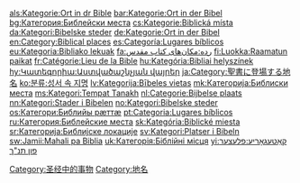 [als:Kategorie:Ort in dr
Bible](../Page/als:Kategorie:Ort_in_dr_Bible.md "wikilink")
[bar:Kategorie:Ort in der
Bibel](../Page/bar:Kategorie:Ort_in_der_Bibel.md "wikilink")
[bg:Категория:Библейски
места](../Page/bg:Категория:Библейски_места.md "wikilink")
[cs:Kategorie:Biblická
místa](../Page/cs:Kategorie:Biblická_místa.md "wikilink")
[da:Kategori:Bibelske
steder](../Page/da:Kategori:Bibelske_steder.md "wikilink")
[de:Kategorie:Ort in der
Bibel](../Page/de:Kategorie:Ort_in_der_Bibel.md "wikilink")
[en:Category:Biblical
places](../Page/en:Category:Biblical_places.md "wikilink")
[es:Categoría:Lugares
bíblicos](../Page/es:Categoría:Lugares_bíblicos.md "wikilink")
[eu:Kategoria:Bibliako
lekuak](../Page/eu:Kategoria:Bibliako_lekuak.md "wikilink")
[fa:رده:مکان‌های کتاب
مقدس](../Page/fa:رده:مکان‌های_کتاب_مقدس.md "wikilink")
[fi:Luokka:Raamatun
paikat](../Page/fi:Luokka:Raamatun_paikat.md "wikilink")
[fr:Catégorie:Lieu de la
Bible](../Page/fr:Catégorie:Lieu_de_la_Bible.md "wikilink")
[hu:Kategória:Bibliai
helyszínek](../Page/hu:Kategória:Bibliai_helyszínek.md "wikilink")
[hy:Կատեգորիա:Աստվածաշնչյան
վայրեր](../Page/hy:Կատեգորիա:Աստվածաշնչյան_վայրեր.md "wikilink")
[ja:Category:聖書に登場する地名](../Page/ja:Category:聖書に登場する地名.md "wikilink")
[ko:분류:성서 속 지명](../Page/ko:분류:성서_속_지명.md "wikilink")
[lv:Kategorija:Bībeles
vietas](../Page/lv:Kategorija:Bībeles_vietas.md "wikilink")
[mk:Категорија:Библиски
места](../Page/mk:Категорија:Библиски_места.md "wikilink")
[ms:Kategori:Tempat
Tanakh](../Page/ms:Kategori:Tempat_Tanakh.md "wikilink")
[nl:Categorie:Bijbelse
plaats](../Page/nl:Categorie:Bijbelse_plaats.md "wikilink")
[nn:Kategori:Stader i
Bibelen](../Page/nn:Kategori:Stader_i_Bibelen.md "wikilink")
[no:Kategori:Bibelske
steder](../Page/no:Kategori:Bibelske_steder.md "wikilink")
[os:Категори:Библийы
рæттæ](../Page/os:Категори:Библийы_рæттæ.md "wikilink")
[pt:Categoria:Lugares
bíblicos](../Page/pt:Categoria:Lugares_bíblicos.md "wikilink")
[ru:Категория:Библейские
места](../Page/ru:Категория:Библейские_места.md "wikilink")
[sk:Kategória:Biblické
miesta](../Page/sk:Kategória:Biblické_miesta.md "wikilink")
[sr:Категорија:Библијске
локације](../Page/sr:Категорија:Библијске_локације.md "wikilink")
[sv:Kategori:Platser i
Bibeln](../Page/sv:Kategori:Platser_i_Bibeln.md "wikilink")
[sw:Jamii:Mahali pa
Biblia](../Page/sw:Jamii:Mahali_pa_Biblia.md "wikilink")
[uk:Категорія:Біблійні
місця](../Page/uk:Категорія:Біблійні_місця.md "wikilink")
[yi:קאַטעגאָריע:פלעצער פון
תנ"ך](../Page/yi:קאַטעגאָריע:פלעצער_פון_תנ"ך.md "wikilink")

[Category:圣经中的事物](https://zh.wikipedia.org/wiki/Category:圣经中的事物 "wikilink")
[Category:地名](https://zh.wikipedia.org/wiki/Category:地名 "wikilink")